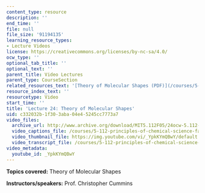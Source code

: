 ```yaml
---
content_type: resource
description: ''
end_time: ''
file: null
file_size: '91194135'
learning_resource_types:
- Lecture Videos
license: https://creativecommons.org/licenses/by-nc-sa/4.0/
ocw_type: ''
optional_tab_title: ''
optional_text: ''
parent_title: Video Lectures
parent_type: CourseSection
related_resources_text: '[Theory of Molecular Shapes (PDF)](/courses/5-112-principles-of-chemical-science-fall-2005/resources/lecture24)'
resource_index_text: ''
resourcetype: Video
start_time: ''
title: 'Lecture 24: Theory of Molecular Shapes'
uid: c332032b-1f30-3aba-04e4-5245cc7773a7
video_files:
  archive_url: http://www.archive.org/download/MIT5.112F05/24ocw-5.112-09nov2005-220k.mp4
  video_captions_file: /courses/5-112-principles-of-chemical-science-fall-2005/748fe172acd052fa86e3cf831c945487_YpkKYmQBwY.vtt
  video_thumbnail_file: https://img.youtube.com/vi/_YpkKYmQBwY/default.jpg
  video_transcript_file: /courses/5-112-principles-of-chemical-science-fall-2005/0cd8fdd847507c1d9412bd8e817cf321_YpkKYmQBwY.pdf
video_metadata:
  youtube_id: _YpkKYmQBwY
---
```


**Topics covered:** Theory of Molecular Shapes

**Instructors/speakers:** Prof. Christopher Cummins

